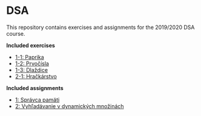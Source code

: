 # DSA
This repository contains exercises and assignments for the 2019/2020 DSA course.

**Included exercises**
- [1-1: Paprika](./1_1_Paprika)
- [1-2: Prvočísla](./1_2_Prvocisla)
- [1-3: Dlaždice](./1_3_Dlazdice)
- [2-1: Hračkárstvo](./2_1_Hrackarstvo)

**Included assignments**
- [1: Správca pamäti](./1_Spravca_pamati)
- [2: Vyhľadávanie v dynamických množinách](./2_Vyhladavanie_v_dynamickych_mnozinach)
